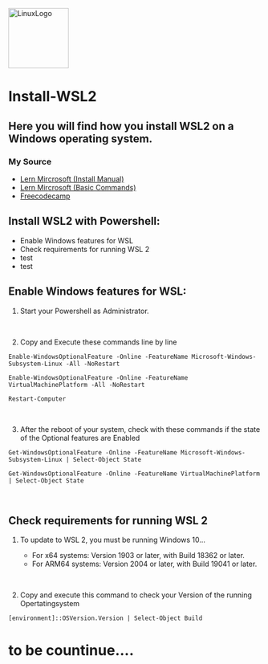 [<img src='https://cdn.pixabay.com/photo/2011/08/14/18/08/penguin-8640__340.png' alt='LinuxLogo' height='120'>](https://github.com/hun7erCybersecurity)




# Install-WSL2
## Here you will find how you install WSL2 on a Windows operating system.

###  My Source

* [Lern Mircrosoft (Install Manual)](https://learn.microsoft.com/en-us/windows/wsl/install-manual)
* [Lern Mircrosoft (Basic Commands)](https://learn.microsoft.com/en-us/windows/wsl/basic-commands#install-a-specific-linux-distribution)
* [Freecodecamp](https://www.freecodecamp.org/news/how-to-install-wsl2-windows-subsystem-for-linux-2-on-windows-10/)



## Install WSL2 with Powershell:
* Enable Windows features for WSL 
* Check requirements for running WSL 2
* test
* test


## Enable Windows features for WSL:
1. Start your Powershell as Administrator.

<br />

2. Copy and Execute these commands line by line

```
Enable-WindowsOptionalFeature -Online -FeatureName Microsoft-Windows-Subsystem-Linux -All -NoRestart

Enable-WindowsOptionalFeature -Online -FeatureName VirtualMachinePlatform -All -NoRestart

Restart-Computer

```
<br />

3. After the reboot of your system, check with these commands if the state of the Optional features are Enabled

```
Get-WindowsOptionalFeature -Online -FeatureName Microsoft-Windows-Subsystem-Linux | Select-Object State

Get-WindowsOptionalFeature -Online -FeatureName VirtualMachinePlatform | Select-Object State
```

<br />

## Check requirements for running WSL 2

1. To update to WSL 2, you must be running Windows 10...

   * For x64 systems: Version 1903 or later, with Build 18362 or later.
   * For ARM64 systems: Version 2004 or later, with Build 19041 or later.
   
<br/>

2. Copy and execute this command to check your Version of the running Opertatingsystem

```   
[environment]::OSVersion.Version | Select-Object Build
```
# to be countinue....
